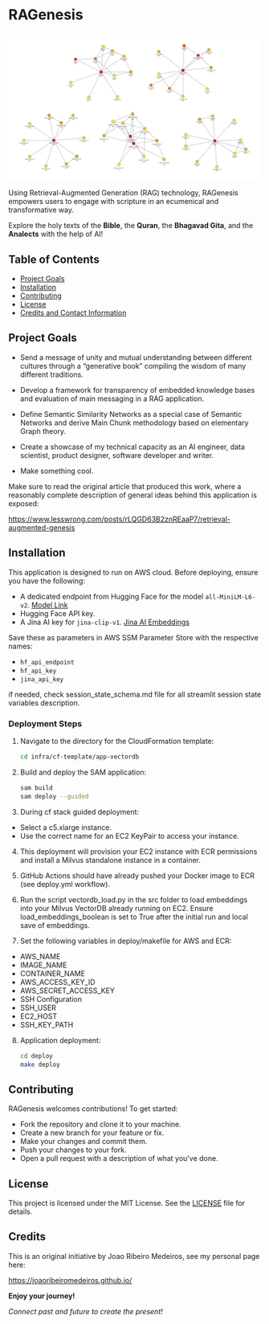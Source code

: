 # RAGenesis

![Alt text](RAGENESIS-mainverses.png)

Using Retrieval-Augmented Generation (RAG) technology, RAGenesis empowers users to engage with scripture in an ecumenical and transformative way. 

Explore the holy texts of the **Bible**, the **Quran**, the **Bhagavad Gita**, and the **Analects** with the help of AI!

## Table of Contents

- [Project Goals](#installation)
- [Installation](#installation)
- [Contributing](#contributing)
- [License](#license)
- [Credits and Contact Information](#contact-information)


## Project Goals

* Send a message of unity and mutual understanding between different cultures through a “generative book” compiling the wisdom of many different traditions.

* Develop a framework for transparency of embedded knowledge bases and evaluation of main messaging in a RAG application.

* Define Semantic Similarity Networks as a special case of Semantic Networks and derive Main Chunk methodology based on elementary Graph theory.

* Create a showcase of my technical capacity as an AI engineer, data scientist, product designer, software developer and writer.

* Make something cool.

Make sure to read the original article that produced this work, where a reasonably complete description of general ideas behind this application is exposed:

https://www.lesswrong.com/posts/rLQGD63B2znREaaP7/retrieval-augmented-genesis 

## Installation

This application is designed to run on AWS cloud. Before deploying, ensure you have the following:

- A dedicated endpoint from Hugging Face for the model `all-MiniLM-L6-v2`. [Model Link](https://huggingface.co/sentence-transformers/all-MiniLM-L6-v2)
- Hugging Face API key.
- A Jina AI key for `jina-clip-v1`. [Jina AI Embeddings](https://jina.ai/embeddings/)

Save these as parameters in AWS SSM Parameter Store with the respective names:

- `hf_api_endpoint`
- `hf_api_key`
- `jina_api_key`

if needed, check session_state_schema.md file for all streamlit session state variables description.

### Deployment Steps

1. Navigate to the directory for the CloudFormation template:

   ```bash
   cd infra/cf-template/app-vectordb
   ```


2. Build and deploy the SAM application:

    ```bash
    sam build
    sam deploy --guided
    ```

3. During cf stack guided deployment:

* Select a c5.xlarge instance.
* Use the correct name for an EC2 KeyPair to access your instance.

4. This deployment will provision your EC2 instance with ECR permissions and install a Milvus standalone instance in a container.

5. GitHub Actions should have already pushed your Docker image to ECR (see deploy.yml workflow).

6. Run the script vectordb_load.py in the src folder to load embeddings into your Milvus VectorDB already running on EC2. Ensure load_embeddings_boolean is set to True after the initial run and local save of embeddings.

7. Set the following variables in deploy/makefile for AWS and ECR:

* AWS_NAME
* IMAGE_NAME
* CONTAINER_NAME
* AWS_ACCESS_KEY_ID
* AWS_SECRET_ACCESS_KEY
* SSH Configuration
* SSH_USER
* EC2_HOST
* SSH_KEY_PATH

8. Application deployment:

    ```bash
    cd deploy
    make deploy
    ```

## Contributing

RAGenesis welcomes contributions! To get started:

* Fork the repository and clone it to your machine.
* Create a new branch for your feature or fix.
* Make your changes and commit them.
* Push your changes to your fork.
* Open a pull request with a description of what you've done.

## License

This project is licensed under the MIT License. See the [LICENSE](LICENSE) file for details.

## Credits

This is an original initiative by Joao Ribeiro Medeiros, see my personal page here:

https://joaoribeiromedeiros.github.io/


**Enjoy your journey!**           

*Connect past and future to create the present!*



